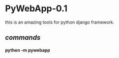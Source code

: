 # PyWebApp-0.1
<p> this is an amazing tools for python django framework. </p>
<h2> <i>commands</i> </h2>

<h4>python -m pywebapp <templateName.html> <stylesheetName.css> <javascriptfilename.js> </h4>
